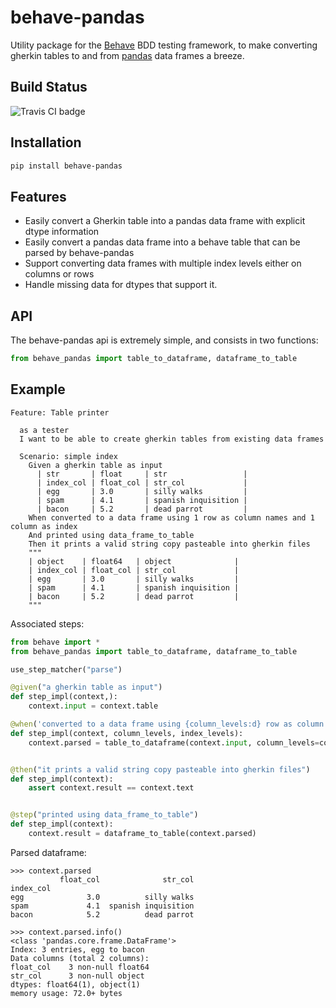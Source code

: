 # behave-pandas

Utility package for the [Behave](https://github.com/behave/behave) BDD testing framework, to make converting gherkin tables
to and from [pandas](https://github.com/pandas-dev/pandas) data frames a breeze.

## Build Status
![Travis CI badge](https://travis-ci.org/clembou/behave-pandas.svg?branch=master)

## Installation

```bash
pip install behave-pandas
```

## Features

* Easily convert a Gherkin table into a pandas data frame with explicit dtype information
* Easily convert a pandas data frame into a behave table that can be parsed by behave-pandas
* Support converting data frames with multiple index levels either on columns or rows
* Handle missing data for dtypes that support it.

## API

The behave-pandas api is extremely simple, and consists in two functions:

```python
from behave_pandas import table_to_dataframe, dataframe_to_table
```

## Example

```gherkin
Feature: Table printer

  as a tester
  I want to be able to create gherkin tables from existing data frames

  Scenario: simple index
    Given a gherkin table as input
      | str       | float     | str                 |
      | index_col | float_col | str_col             |
      | egg       | 3.0       | silly walks         |
      | spam      | 4.1       | spanish inquisition |
      | bacon     | 5.2       | dead parrot         |
    When converted to a data frame using 1 row as column names and 1 column as index
    And printed using data_frame_to_table
    Then it prints a valid string copy pasteable into gherkin files
    """
    | object    | float64   | object              |
    | index_col | float_col | str_col             |
    | egg       | 3.0       | silly walks         |
    | spam      | 4.1       | spanish inquisition |
    | bacon     | 5.2       | dead parrot         |
    """
```

Associated steps:

```python
from behave import *
from behave_pandas import table_to_dataframe, dataframe_to_table

use_step_matcher("parse")

@given("a gherkin table as input")
def step_impl(context,):
    context.input = context.table

@when('converted to a data frame using {column_levels:d} row as column names and {index_levels:d} column as index')
def step_impl(context, column_levels, index_levels):
    context.parsed = table_to_dataframe(context.input, column_levels=column_levels, index_levels=index_levels)


@then("it prints a valid string copy pasteable into gherkin files")
def step_impl(context):
    assert context.result == context.text


@step("printed using data_frame_to_table")
def step_impl(context):
    context.result = dataframe_to_table(context.parsed)
```

Parsed dataframe:

```
>>> context.parsed
           float_col              str_col
index_col
egg              3.0          silly walks
spam             4.1  spanish inquisition
bacon            5.2          dead parrot

>>> context.parsed.info()
<class 'pandas.core.frame.DataFrame'>
Index: 3 entries, egg to bacon
Data columns (total 2 columns):
float_col    3 non-null float64
str_col      3 non-null object
dtypes: float64(1), object(1)
memory usage: 72.0+ bytes
```
